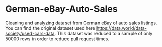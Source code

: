 # German-eBay-Auto-Sales
Cleaning and analyzing dataset from German eBay of auto sales listings.
You can find the original dataset used here https://data.world/data-society/used-cars-data.
This dataset was reduced to a sample of only 50000 rows in order to reduce pull request times.
